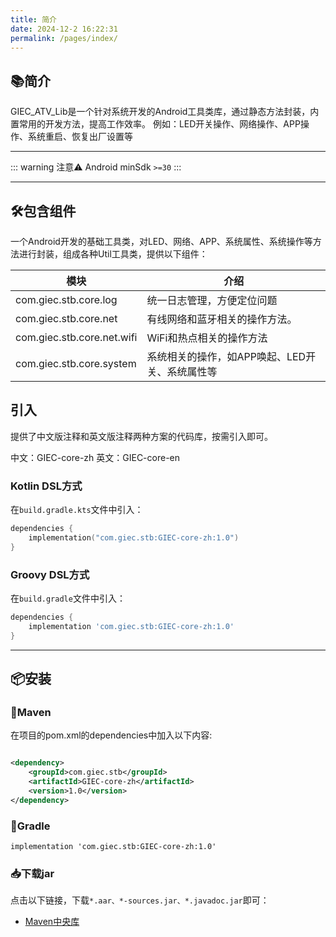 ```yaml
---
title: 简介
date: 2024-12-2 16:22:31
permalink: /pages/index/
---
```


## 📚简介

GIEC_ATV_Lib是一个针对系统开发的Android工具类库，通过静态方法封装，内置常用的开发方法，提高工作效率。
例如：LED开关操作、网络操作、APP操作、系统重启、恢复出厂设置等

-------------------------------------------------------------------------------

::: warning 注意⚠️
Android minSdk `>=30`
:::

---

## 🛠️包含组件

一个Android开发的基础工具类，对LED、网络、APP、系统属性、系统操作等方法进行封装，组成各种Util工具类，提供以下组件：

| 模块                         | 介绍                                             |
|------------------------------|------------------------------------------------|
| com.giec.stb.core.log        | 统一日志管理，方便定位问题                        |
| com.giec.stb.core.net        | 有线网络和蓝牙相关的操作方法。                       |
| com.giec.stb.core.net.wifi   | WiFi和热点相关的操作方法                            |
| com.giec.stb.core.system     | 系统相关的操作，如APP唤起、LED开关、系统属性等        |

## 引入

提供了中文版注释和英文版注释两种方案的代码库，按需引入即可。

中文：GIEC-core-zh
英文：GIEC-core-en

### Kotlin DSL方式

在`build.gradle.kts`文件中引入：

```kotlin
dependencies {
    implementation("com.giec.stb:GIEC-core-zh:1.0")
}
```

### Groovy DSL方式

在`build.gradle`文件中引入：

```groovy
dependencies {
    implementation 'com.giec.stb:GIEC-core-zh:1.0'
}
```

-------------------------------------------------------------------------------

## 📦安装

### 🍊Maven

在项目的pom.xml的dependencies中加入以下内容:

```xml

<dependency>
    <groupId>com.giec.stb</groupId>
    <artifactId>GIEC-core-zh</artifactId>
    <version>1.0</version>
</dependency>
```

### 🍐Gradle

```
implementation 'com.giec.stb:GIEC-core-zh:1.0'
```

### 📥下载jar

点击以下链接，下载`*.aar、*-sources.jar、*.javadoc.jar`即可：

- [Maven中央库](https://repo1.maven.org/maven2/cn/hutool/hutool-all/5.8.26/)
